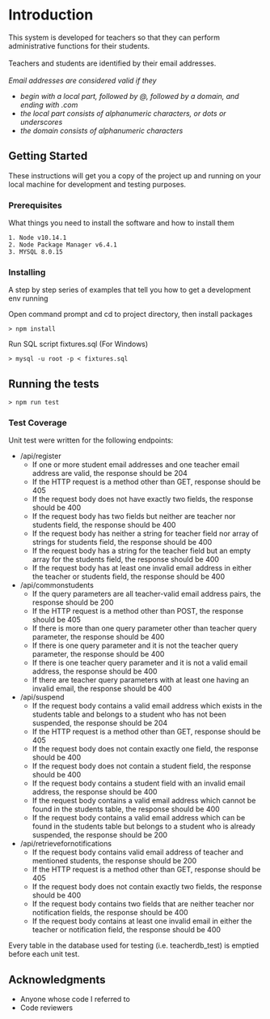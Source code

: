 # Introduction

This system is developed for teachers so that they can perform administrative functions for their students.<br> 
<br>Teachers and students are identified by their email addresses.<br>
<br>*Email addresses are considered valid if they*
* *begin with a local part, followed by @, followed by a domain, and ending with .com*
* *the local part consists of alphanumeric characters, or dots or underscores*
* *the domain consists of alphanumeric characters*

## Getting Started

These instructions will get you a copy of the project up and running on your local machine for development and testing purposes.

### Prerequisites

What things you need to install the software and how to install them

```
1. Node v10.14.1
2. Node Package Manager v6.4.1
3. MYSQL 8.0.15
```

### Installing

A step by step series of examples that tell you how to get a development env running

Open command prompt and cd to project directory, then install packages

```
> npm install
```

Run SQL script fixtures.sql (For Windows)
```
> mysql -u root -p < fixtures.sql
```

## Running the tests

```
> npm run test
```

### Test Coverage

Unit test were written for the following endpoints:
* /api/register
  - If one or more student email addresses and one teacher email address are valid, the response should be 204
  - If the HTTP request is a method other than GET, response should be 405
  - If the request body does not have exactly two fields, the response should be 400
  - If the request body has two fields but neither are teacher nor students field, the response should be 400
  - If the request body has neither a string for teacher field nor array of strings for students field, the response should be 400
  - If the request body has a string for the teacher field but an empty array for the students field, the response should be 400
  - If the request body has at least one invalid email address in either the teacher or students field, the response should be 400
* /api/commonstudents
  - If the query parameters are all teacher-valid email address pairs, the response should be 200
  - If the HTTP request is a method other than POST, the response should be 405
  - If there is more than one query parameter other than teacher query parameter, the response should be 400
  - If there is one query parameter and it is not the teacher query parameter, the response should be 400
  - If there is one teacher query parameter and it is not a valid email address, the response should be 400
  - If there are teacher query parameters with at least one having an invalid email, the response should be 400
* /api/suspend
  - If the request body contains a valid email address which exists in the students table and belongs to a student who has not been suspended, the response should be 204
  - If the HTTP request is a method other than GET, response should be 405
  - If the request body does not contain exactly one field, the response should be 400
  - If the request body does not contain a student field, the response should be 400
  - If the request body contains a student field with an invalid email address, the response should be 400
  - If the request body contains a valid email address which cannot be found in the students table, the response should be 400
  - If the request body contains a valid email address which can be found in the students table but belongs to a student who is already suspended, the response should be 200
* /api/retrievefornotifications
  - If the request body contains valid email address of teacher and mentioned students, the response should be 200
  - If the HTTP request is a method other than GET, response should be 405 
  - If the request body does not contain exactly two fields, the response should be 400
  - If the request body contains two fields that are neither teacher nor notification fields, the response should be 400
  - If the request body contains at least one invalid email in either the teacher or notification field, the response should be 400
  
Every table in the database used for testing (i.e. teacherdb_test)
is emptied before each unit test.

## Acknowledgments
* Anyone whose code I referred to
* Code reviewers